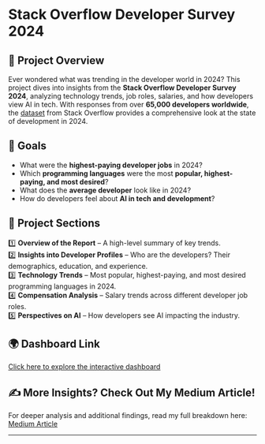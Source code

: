 # Stack Overflow Developer Survey 2024

## 📌 Project Overview
Ever wondered what was trending in the developer world in 2024? This project dives into insights from the **Stack Overflow Developer Survey 2024**, analyzing technology trends, job roles, salaries, and how developers view AI in tech. With responses from over **65,000 developers worldwide**, the [dataset](https://cdn.sanity.io/files/jo7n4k8s/production/262f04c41d99fea692e0125c342e446782233fe4.zip/stack-overflow-developer-survey-2024.zip) from Stack Overflow provides a comprehensive look at the state of development in 2024.

## 🎯 Goals
- What were the **highest-paying developer jobs** in 2024?
- Which **programming languages** were the most **popular, highest-paying, and most desired**?
- What does the **average developer** look like in 2024?
- How do developers feel about **AI in tech and development**?

## 📂 Project Sections
1️⃣ **Overview of the Report** – A high-level summary of key trends.  
2️⃣ **Insights into Developer Profiles** – Who are the developers? Their demographics, education, and experience.  
3️⃣ **Technology Trends** – Most popular, highest-paying, and most desired programming languages in 2024.  
4️⃣ **Compensation Analysis** – Salary trends across different developer job roles.  
5️⃣ **Perspectives on AI** – How developers see AI impacting the industry.  

## 🌍 Dashboard Link
[Click here to explore the interactive dashboard](https://app.powerbi.com/view?r=eyJrIjoiYzNjNWEyNjktMGM2ZC00MDg4LTgwOTItNWFlNDE3OWIwOGE5IiwidCI6IjUzZmY0ZWQzLTU1MDgtNGFjMy04OTBhLTc2ZDVhN2E3NzVjMiJ9)

## ✍️ More Insights? Check Out My Medium Article!
For deeper analysis and additional findings, read my full breakdown here: [Medium Article](https://medium.com/@akashrawat7jan/how-do-you-make-sense-of-messy-survey-data-52471caafda1)

---

